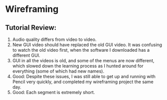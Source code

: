 # Wireframing

## Tutorial Review:

1. Audio quality differs from video to video.
2. New GUI video should have replaced the old GUI video. It was confusing to watch the old video first, when the software I downloaded has a different GUI.
3. GUI in all the videos is old, and some of the menus are now different, which slowed down the learning process as I hunted around for everything (some of which had new names).
4. Good: Despite these issues, I was still able to get up and running with Pencil very quickly, and completed my wireframing project the same day.
5. Good: Each segment is extremely short.